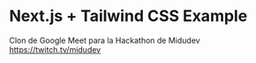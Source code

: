 # Next.js + Tailwind CSS Example

Clon de Google Meet para la Hackathon de Midudev https://twitch.tv/midudev
